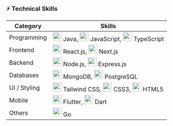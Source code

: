 ### ⚡ Technical Skills

| **Category** | **Skills** |
|--------------|------------|
| Programming  | <img src="https://cdn.jsdelivr.net/gh/devicons/devicon/icons/java/java-original.svg" width="24"/> Java, <img src="https://cdn.jsdelivr.net/gh/devicons/devicon/icons/javascript/javascript-original.svg" width="24"/> JavaScript, <img src="https://cdn.jsdelivr.net/gh/devicons/devicon/icons/typescript/typescript-original.svg" width="24"/> TypeScript |
| Frontend     | <img src="https://cdn.jsdelivr.net/gh/devicons/devicon/icons/react/react-original.svg" width="24"/> React.js, <img src="https://cdn.jsdelivr.net/gh/devicons/devicon/icons/nextjs/nextjs-original.svg" width="24"/> Next.js |
| Backend      | <img src="https://cdn.jsdelivr.net/gh/devicons/devicon/icons/nodejs/nodejs-original.svg" width="24"/> Node.js, <img src="https://cdn.jsdelivr.net/gh/devicons/devicon/icons/express/express-original.svg" width="24"/> Express.js |
| Databases    | <img src="https://cdn.jsdelivr.net/gh/devicons/devicon/icons/mongodb/mongodb-original.svg" width="24"/> MongoDB, <img src="https://cdn.jsdelivr.net/gh/devicons/devicon/icons/postgresql/postgresql-original.svg" width="24"/> PostgreSQL |
| UI / Styling | <img src="https://cdn.jsdelivr.net/gh/devicons/devicon/icons/tailwindcss/tailwindcss-original.svg" width="24"/> Tailwind CSS, <img src="https://cdn.jsdelivr.net/gh/devicons/devicon/icons/css3/css3-original.svg" width="24"/> CSS3, <img src="https://cdn.jsdelivr.net/gh/devicons/devicon/icons/html5/html5-original.svg" width="24"/> HTML5 |
| Mobile       | <img src="https://cdn.jsdelivr.net/gh/devicons/devicon/icons/flutter/flutter-original.svg" width="24"/> Flutter, <img src="https://cdn.jsdelivr.net/gh/devicons/devicon/icons/dart/dart-original.svg" width="24"/> Dart |
| Others       | <img src="https://cdn.jsdelivr.net/gh/devicons/devicon/icons/go/go-original.svg" width="24"/> Go |
